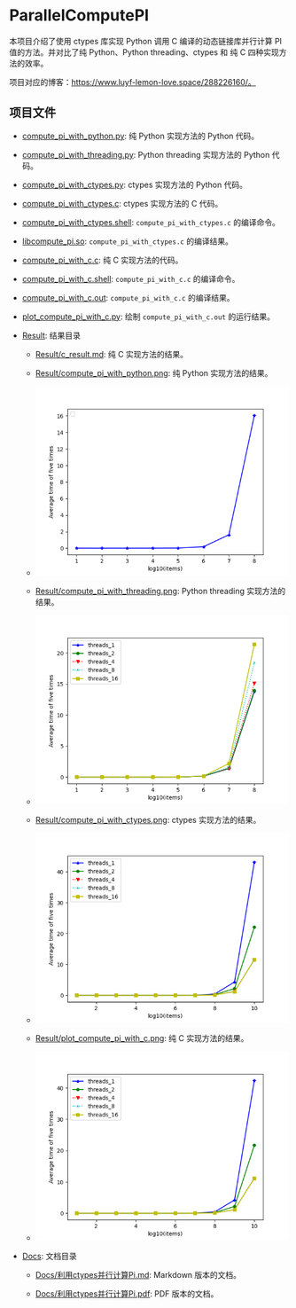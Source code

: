 # ParallelComputePI

本项目介绍了使用 ctypes 库实现 Python 调用 C 编译的动态链接库并行计算 PI 值的方法。并对比了纯 Python、Python threading、ctypes 和 纯 C 四种实现方法的效率。

项目对应的博客：https://www.luyf-lemon-love.space/288226160/。

## 项目文件

- [compute_pi_with_python.py](https://github.com/LuYF-Lemon-love/SimpleProject/blob/main/ParallelComputePI/compute_pi_with_python.py): 纯 Python 实现方法的 Python 代码。

- [compute_pi_with_threading.py](https://github.com/LuYF-Lemon-love/SimpleProject/blob/main/ParallelComputePI/compute_pi_with_threading.py): Python threading 实现方法的 Python 代码。

- [compute_pi_with_ctypes.py](https://github.com/LuYF-Lemon-love/SimpleProject/blob/main/ParallelComputePI/compute_pi_with_ctypes.py): ctypes 实现方法的 Python 代码。

- [compute_pi_with_ctypes.c](https://github.com/LuYF-Lemon-love/SimpleProject/blob/main/ParallelComputePI/compute_pi_with_ctypes.c): ctypes 实现方法的 C 代码。

- [compute_pi_with_ctypes.shell](https://github.com/LuYF-Lemon-love/SimpleProject/blob/main/ParallelComputePI/compute_pi_with_ctypes.shell): `compute_pi_with_ctypes.c` 的编译命令。

- [libcompute_pi.so](https://github.com/LuYF-Lemon-love/SimpleProject/blob/main/ParallelComputePI/libcompute_pi.so): `compute_pi_with_ctypes.c` 的编译结果。

- [compute_pi_with_c.c](https://github.com/LuYF-Lemon-love/SimpleProject/blob/main/ParallelComputePI/compute_pi_with_c.c): 纯 C 实现方法的代码。

- [compute_pi_with_c.shell](https://github.com/LuYF-Lemon-love/SimpleProject/blob/main/ParallelComputePI/compute_pi_with_c.shell): `compute_pi_with_c.c` 的编译命令。

- [compute_pi_with_c.out](https://github.com/LuYF-Lemon-love/SimpleProject/blob/main/ParallelComputePI/compute_pi_with_c.out): `compute_pi_with_c.c` 的编译结果。

- [plot_compute_pi_with_c.py](https://github.com/LuYF-Lemon-love/SimpleProject/blob/main/ParallelComputePI/plot_compute_pi_with_c.py): 绘制 `compute_pi_with_c.out` 的运行结果。 

- [Result](https://github.com/LuYF-Lemon-love/SimpleProject/tree/main/ParallelComputePI/Result): 结果目录

   - [Result/c_result.md](https://github.com/LuYF-Lemon-love/SimpleProject/blob/main/ParallelComputePI/Result/c_result.md): 纯 C 实现方法的结果。

   - [Result/compute_pi_with_python.png](https://github.com/LuYF-Lemon-love/SimpleProject/blob/main/ParallelComputePI/Result/compute_pi_with_python.png): 纯 Python 实现方法的结果。
   
   - ![](https://github.com/LuYF-Lemon-love/SimpleProject/blob/main/ParallelComputePI/Result/compute_pi_with_python.png)
   
   - [Result/compute_pi_with_threading.png](https://github.com/LuYF-Lemon-love/SimpleProject/blob/main/ParallelComputePI/Result/compute_pi_with_threading.png): Python threading 实现方法的结果。
   
   - ![](https://github.com/LuYF-Lemon-love/SimpleProject/blob/main/ParallelComputePI/Result/compute_pi_with_threading.png)

   - [Result/compute_pi_with_ctypes.png](https://github.com/LuYF-Lemon-love/SimpleProject/blob/main/ParallelComputePI/Result/compute_pi_with_ctypes.png): ctypes 实现方法的结果。
   
   - ![](https://github.com/LuYF-Lemon-love/SimpleProject/blob/main/ParallelComputePI/Result/compute_pi_with_ctypes.png)

   - [Result/plot_compute_pi_with_c.png](https://github.com/LuYF-Lemon-love/SimpleProject/blob/main/ParallelComputePI/Result/plot_compute_pi_with_c.png): 纯 C 实现方法的结果。
   
   - ![](https://github.com/LuYF-Lemon-love/SimpleProject/blob/main/ParallelComputePI/Result/plot_compute_pi_with_c.png)

- [Docs]([https://github.com/LuYF-Lemon-love/SimpleProject/tree/main/ParallelComputePI/Result](https://github.com/LuYF-Lemon-love/SimpleProject/tree/main/ParallelComputePI/Docs)): 文档目录

   - [Docs/利用ctypes并行计算Pi.md]([https://github.com/LuYF-Lemon-love/SimpleProject/blob/main/ParallelComputePI/Result/c_result.md](https://github.com/LuYF-Lemon-love/SimpleProject/blob/main/ParallelComputePI/Docs/%E5%88%A9%E7%94%A8ctypes%E5%B9%B6%E8%A1%8C%E8%AE%A1%E7%AE%97Pi.md)): Markdown 版本的文档。

   - [Docs/利用ctypes并行计算Pi.pdf]([https://github.com/LuYF-Lemon-love/SimpleProject/blob/main/ParallelComputePI/Result/compute_pi_with_python.png](https://github.com/LuYF-Lemon-love/SimpleProject/blob/main/ParallelComputePI/Docs/%E5%88%A9%E7%94%A8ctypes%E5%B9%B6%E8%A1%8C%E8%AE%A1%E7%AE%97Pi.pdf)): PDF 版本的文档。
   
